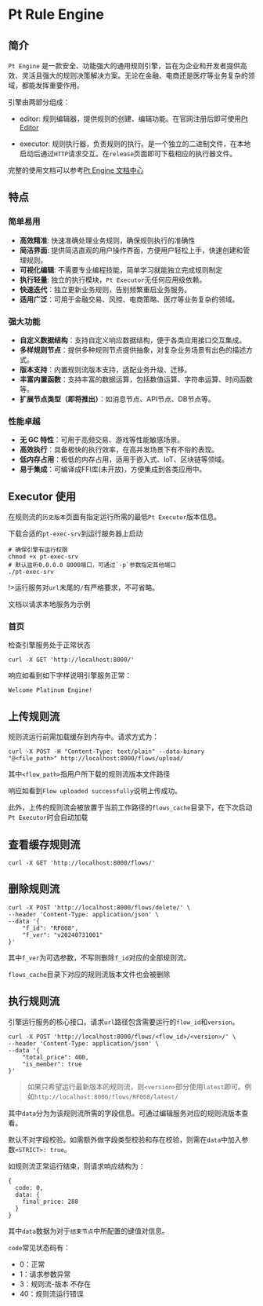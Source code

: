 # Pt Rule Engine

## 简介
`Pt Engine` 是一款安全、功能强大的通用规则引擎，旨在为企业和开发者提供高效、灵活且强大的规则决策解决方案。无论在金融、电商还是医疗等业务复杂的领域，都能发挥重要作用。

引擎由两部分组成：

- editor: 规则编辑器，提供规则的创建、编辑功能。在官网注册后即可使用[Pt Editor](https://www.pt-engine.com/editor/)

- executor: 规则执行器，负责规则的执行。是一个独立的二进制文件，在本地启动后通过`HTTP`请求交互。在`release`页面即可下载相应的执行器文件。

完整的使用文档可以参考[Pt Engine 文档中心](https://www.pt-engine.com/doc/index.html)

## 特点

### 简单易用
- **高效精准**: 快速准确处理业务规则，确保规则执行的准确性
- **简洁界面**: 提供简洁直观的用户操作界面，方便用户轻松上手，快速创建和管理规则。
- **可视化编辑**: 不需要专业编程技能，简单学习就能独立完成规则制定
- **执行轻量**: 独立的执行模块，`Pt Executor`无任何应用级依赖。
- **快速迭代**：独立更新业务规则，告别频繁重启业务服务。
- **适用广泛**：可用于金融交易、风控、电商策略、医疗等业务复杂的领域。


### 强大功能
- **自定义数据结构**：支持自定义响应数据结构，便于各类应用接口交互集成。
- **多样规则节点**：提供多种规则节点提供抽象，对复杂业务场景有出色的描述方式。
- **版本支持**：内置规则流版本支持，适配业务升级、迁移。
- **丰富内置函数**：支持丰富的数据运算，包括数值运算、字符串运算、时间函数等。
- **扩展节点类型（即将推出）**：如消息节点、API节点、DB节点等。

### 性能卓越
- **无 GC 特性**：可用于高频交易、游戏等性能敏感场景。
- **高效执行**：具备极快的执行效率，在高并发场景下有不俗的表现。
- **低内存占用**：极低的内存占用，适用于嵌入式、IoT、区块链等领域。
- **易于集成**：可编译成FFI库(未开放)，方便集成到各类应用中。

## Executor 使用

在规则流的`历史版本`页面有指定运行所需的最低`Pt Executor`版本信息。

下载合适的`pt-exec-srv`到运行服务器上启动

```shell
# 确保引擎有运行权限
chmod +x pt-exec-srv
# 默认监听0.0.0.0 8000端口，可通过`-p`参数指定其他端口
./pt-exec-srv
```

!>运行服务对`url`末尾的`/`有严格要求，不可省略。

文档以请求本地服务为示例

### 首页
检查引擎服务处于正常状态

```
curl -X GET 'http://localhost:8000/'
```

响应如看到如下字样说明引擎服务正常：

```
Welcome Platinum Engine!
```

## 上传规则流
规则流运行前需加载缓存到内存中。请求方式为：

```
curl -X POST -H "Content-Type: text/plain" --data-binary "@<file_path>" http://localhost:8000/flows/upload/
```

其中`<flow_path>`指用户所下载的规则流版本文件路径

响应如看到`Flow uploaded successfully`说明上传成功。

此外，上传的规则流会被放置于当前工作路径的`flows_cache`目录下，在下次启动`Pt Executor`时会自动加载


## 查看缓存规则流
```
curl -X GET 'http://localhost:8000/flows/'
```


## 删除规则流
```
curl -X POST 'http://localhost:8000/flows/delete/' \
--header 'Content-Type: application/json' \
--data '{
    "f_id": "RF008",
    "f_ver": "v20240731001"
}'
```

其中`f_ver`为可选参数，不写则删除`f_id`对应的全部规则流。

`flows_cache`目录下对应的规则流版本文件也会被删除



## 执行规则流
引擎运行服务的核心接口。请求`url`路径包含需要运行的`flow_id`和`version`。

```
curl -X POST 'http://localhost:8000/flows/<flow_id>/<version>/' \
--header 'Content-Type: application/json' \
--data '{
    "total_price": 400,
    "is_member": true
}'
```

> 如果只希望运行最新版本的规则流，则`<version>`部分使用`latest`即可。例如`http://localhost:8000/flows/RF008/latest/`

其中`data`分为为该规则流所需的字段信息。可通过编辑服务对应的规则流版本查看。

默认不对字段校验。如需额外做字段类型校验和存在校验，则需在`data`中加入参数`<STRICT>: true`。

如规则流正常运行结束，则请求响应结构为：

```
{
  code: 0,
  data: {
    final_price: 288
  }
}

```

其中`data`数据为对于`结束节点`中所配置的键值对信息。

`code`常见状态码有：

+ 0：正常
+ 1：请求参数异常
+ 3：规则流-版本 不存在
+ 40：规则流运行错误
